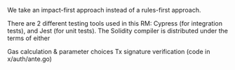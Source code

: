 We take an impact-first approach instead of a rules-first approach.

There are 2 different testing tools used in this RM: Cypress (for integration tests), and Jest (for unit tests).
The Solidity compiler is distributed under the terms of either

Gas calculation & parameter choices
Tx signature verification (code in x/auth/ante.go)
